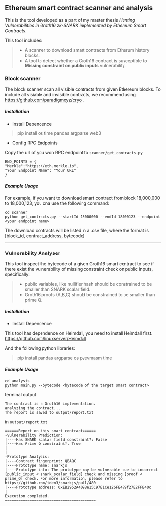 ## Ethereum smart contract scanner and analysis

This is the tool developed as a part of my master thesis *Hunting Vulnerabilities in Groth16 zk-SNARK implemented by Ethereum Smart Contracts*. 

This tool includes:
> - A scanner to download smart contracts from Etherum history blocks.
> - A tool to detect whether a Groth16 contract is susceptible to **Missing constraint on public inputs** vulnerability.

### Block scanner
The block scanner scan all visible contracts from given Ethereum blocks. To include all visiable and invisible contracts, we recommend using https://github.com/paradigmxyz/cryo .


##### Installation
- Install Dependence
> pip install os time pandas argparse web3
- Config RPC Endpoints

Copy the url of you won RPC endpoint to `scanner/get_contracts.py`
```
END_POINTS = {
"Merkle":"https://eth.merkle.io",
"Your Endpoint Name": "Your URL"
}
```
##### Example Usage
For example, if you want to download smart contract from block 18,000,000 to 18,000,123, you cna use the following command:
```
cd scanner
python get_contracts.py --startId 18000000 --endId 18000123 --endpoint <your endpoint name>
```
The download contracts will be listed in a .csv file, where the format is [block_id, contract_address, bytecode]

---

### Vulnerability Analyser
This tool inspect the bytecode of a given Groth16 smart contract to see if there exist the vulnerability of missing constraint check on public inputs, specifically:
> - public variables, like nullifier hash should be constrained to be smaller than SNARK scalar field.
> - Groth16 proofs (A,B,C) should be constrained to be smaller than prime Q.
##### Installation
- Install Dependence

This tool has dependence on Heimdall, you need to install Heimdall first. https://github.com/linuxserver/Heimdall

And the following python libraries:
> pip install pandas argparse os pyevmasm time

##### Example Usage
```
cd analysis
python main.py --bytecode <bytecode of the target smart contract>
```
terminal output
```
The contract is a Groth16 implementation.
analyzing the contract...
The report is saved to output/report.txt
```
in `output/report.txt`
```
======Report on this smart contract======
-Vulnerability Prediction:
|----Has SNARK scalar field constraint?: False
|----Has Prime Q constraint?: True
|
|
-Prototype Analysis:
|----Contract fingerprint: QBAQC
|----Prototype name: snarkjs
|----Prototype info: The prototype may be vulnerable due to incorrect [public_input < snark_scalar_field] check and missing [proof < prime_Q] check. For more information, please refer to https://github.com/iden3/snarkjs/pull/480
|----Prototype address: 0xEB2952A4098e15C97E1Ce126FE479f27E2FFB40c
|
Execution completed.
=========================================
```